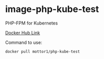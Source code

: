# image-php-kube-test

PHP-FPM for Kubernetes

[Docker Hub Link](https://hub.docker.com/r/mottor1/php-kube-test)

Command to use:

    docker pull mottor1/php-kube-test

